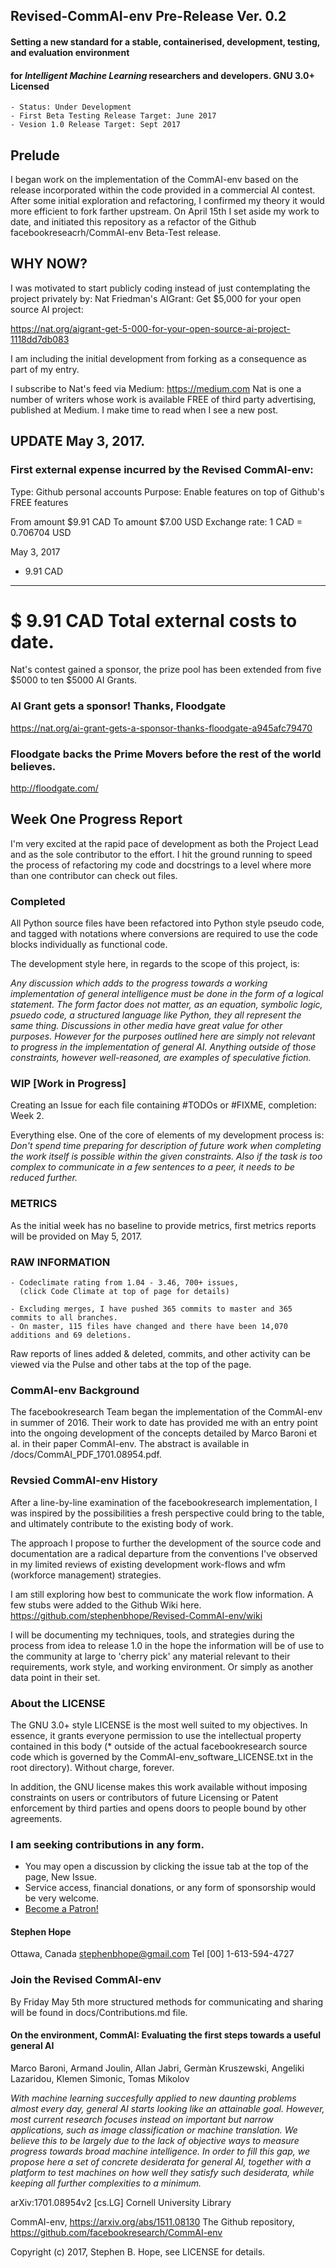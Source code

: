 ## Revised-CommAI-env Pre-Release Ver. 0.2

#### Setting a new standard for a stable, containerised, development, testing,  and evaluation environment
#### for _Intelligent Machine Learning_ researchers and developers. GNU 3.0+ Licensed

    - Status: Under Development
    - First Beta Testing Release Target: June 2017
    - Vesion 1.0 Release Target: Sept 2017

## Prelude

I began work on the implementation of the CommAI-env based on the release incorporated within the code provided in a
commercial AI contest. After some initial exploration and refactoring, I confirmed my theory it would more efficient
to fork farther upstream. On April 15th I set aside my work to date, and initiated this repository as
a refactor of the Github facebookreseacrh/CommAI-env Beta-Test release.

## WHY NOW?

I was motivated to start publicly coding instead of just contemplating the project privately by: Nat Friedman's
AIGrant: Get $5,000 for your open source AI project:

https://nat.org/aigrant-get-5-000-for-your-open-source-ai-project-1118dd7db083

I am including the initial development from forking as a consequence as part of my entry.

I subscribe to Nat's feed via Medium: https://medium.com Nat is one a number of writers whose work is available
FREE of third party advertising, published at Medium. I make time to read when I see a new post.

## UPDATE May 3, 2017.

### First external expense incurred by the Revised CommAI-env:

Type: Github personal accounts
Purpose: Enable features on top of Github's FREE features

From amount 	$9.91 CAD
To amount 	$7.00 USD
Exchange rate: 1 CAD = 0.706704 USD

May 3, 2017

+ 9.91 CAD
__________

$ 9.91 CAD Total external costs to date.
==========

Nat's contest gained a sponsor, the prize pool has been extended from five $5000 to ten $5000 AI Grants. 

### AI Grant gets a sponsor! Thanks, Floodgate
https://nat.org/ai-grant-gets-a-sponsor-thanks-floodgate-a945afc79470

### Floodgate backs the Prime Movers before the rest of the world believes.
http://floodgate.com/

## Week One Progress Report

I'm very excited at the rapid pace of development as both the Project Lead and as the sole contributor to the
effort. I hit the ground running to speed the process of refactoring my code and docstrings to a level where more than
one contributor can check out files.

### Completed
All Python source files have been refactored into Python style pseudo code, and tagged with notations where
conversions are required to use the code blocks individually as functional code.

The development style here, in regards to the scope of this project, is:

_Any discussion which adds to the progress towards a working implementation of general intelligence must be done in
the form of a logical statement. The form factor does not matter, as an equation, symbolic logic, psuedo code, a
structured language like Python, they all represent the same thing.  Discussions in other media have great value for
other purposes. However for the purposes outlined here are simply not relevant to progress in the implementation of
general AI. Anything outside of those constraints, however well-reasoned, are examples of speculative fiction._

### WIP [Work in Progress]

Creating an Issue for each file containing #TODOs or #FIXME, completion: Week 2.

Everything else. One of the core of elements of my development process is: _Don't spend time preparing for description
of future work when completing the work itself is possible within the given constraints. Also if the task is too
complex to communicate in a few sentences to a peer, it needs to be reduced further._

### METRICS

As the initial week has no baseline to provide metrics, first metrics reports will be provided on May 5, 2017.

### RAW INFORMATION

    - Codeclimate rating from 1.04 - 3.46, 700+ issues, 
      (click Code Climate at top of page for details)
    
    - Excluding merges, I have pushed 365 commits to master and 365 commits to all branches. 
    - On master, 115 files have changed and there have been 14,070 additions and 69 deletions.
    
Raw reports of lines added & deleted, commits, and other activity can be viewed via the Pulse and other tabs at
the top of the page.

### CommAI-env Background

The facebookresearch Team began the implementation of the CommAI-env in summer of 2016. Their work to date has provided
 me with an entry point into the ongoing development of the concepts detailed by Marco Baroni et al. in their paper
 CommAI-env. The abstract is available in /docs/CommAI_PDF_1701.08954.pdf.

### Revsied CommAI-env History

After a line-by-line examination of the facebookresearch implementation, I was inspired by the possibilities a fresh
 perspective could bring to the table, and ultimately contribute to the existing body of work.

The approach I propose to further the development of the source code and documentation are a radical departure from
the conventions I've observed in my limited reviews of existing development work-flows and wfm (workforce management)
strategies.

I am still exploring how best to communicate the work flow information.  A few stubs were added to the Github Wiki here.
https://github.com/stephenbhope/Revised-CommAI-env/wiki

I will be documenting my techniques, tools, and strategies during the process from idea to release 1.0 in the hope
the information will be of use to the community at large to 'cherry pick' any material relevant to their requirements,
work style, and working environment. Or simply as another data point in their set.

### About the LICENSE

The GNU 3.0+ style LICENSE is the most well suited to my objectives. In essence, it grants everyone permission to use
the intellectual property contained in this body (* outside of the actual facebookresearch source code which is
governed by the CommAI-env_software_LICENSE.txt in the root directory). Without charge, forever.

In addition, the GNU license makes this work available without imposing constraints on users or contributors of future
Licensing or Patent enforcement by third parties and opens doors to people bound by other agreements.


### I am seeking contributions in any form.
- You may open a discussion by clicking the issue tab at the top of the page, New Issue.
- Service access, financial donations, or any form of sponsorship would be very welcome.
- <a href="https://www.patreon.com/bePatron?u=5636094">Become a Patron!</a>

#### Stephen Hope
Ottawa, Canada
stephenbhope@gmail.com
Tel [00] 1-613-594-4727

### Join the Revised CommAI-env

By Friday May 5th more structured methods for communicating and sharing will be found in docs/Contributions.md file.


#### On the environment, CommAI: Evaluating the first steps towards a useful general AI
Marco Baroni, Armand Joulin, Allan Jabri, Germàn Kruszewski, Angeliki Lazaridou, Klemen Simonic, Tomas Mikolov

_With machine learning succesfully applied to new daunting problems almost every day, general AI starts looking
like an attainable goal. However, most current research focuses instead on important but narrow applications,
such as image classification or machine translation. We believe this to be largely due to the lack of objective
ways to measure progress towards broad machine intelligence. In order to fill this gap, we propose here a set of
concrete desiderata for general AI, together with a platform to test machines on how well they satisfy such
desiderata, while keeping all further complexities to a minimum._


arXiv:1701.08954v2 [cs.LG] Cornell University Library

CommAI-env, https://arxiv.org/abs/1511.08130 The Github repository, https://github.com/facebookresearch/CommAI-env

Copyright (c) 2017, Stephen B. Hope, see LICENSE for details.
